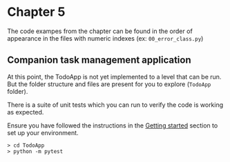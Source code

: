 # Chapter 5

The code exampes from the chapter can be found in the order of appearance in the files with numeric indexes (ex:
`00_error_class.py`)


## Companion task management application

At this point, the TodoApp is not yet implemented to a level that can be run. But the folder structure and files are present for you to explore (`TodoApp` folder).

There is a suite of unit tests which you can run to verify the code is working as expected.

Ensure you have followed the instructions in the [Getting started](../README.md#2-getting-started) section to set up your environment.

```shell
> cd TodoApp
> python -m pytest
```
